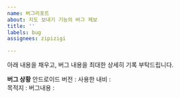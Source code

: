 ```yaml
---
name: 버그리포트
about: 지도 보내기 기능의 버그 제보
title: ''
labels: bug
assignees: zipizigi

---
```


아래 내용을 채우고, 버그 내용을 최대한 상세히 기록 부탁드립니다.

**버그 상황**
안드로이드 버전 : 
사용한 내비 :  
목적지 : 
버그내용 :
